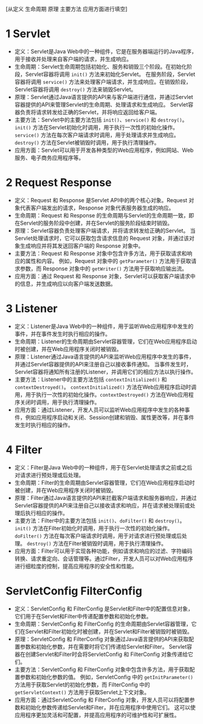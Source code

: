 [从定义  生命周期  原理   主要方法   应用方面进行填空]

# 1 Servlet

- 定义：Servlet是Java Web中的一种组件，它是在服务器端运行的Java程序，用于接收并处理来自客户端的请求，并生成响应。
- 生命周期：Servlet生命周期包括初始化、服务和销毁三个阶段。在初始化阶段，Servlet容器将调用 `init()` 方法来初始化Servlet。
          在服务阶段，Servlet容器将调用 `service()` 方法来处理客户端请求，并生成响应。在销毁阶段，Servlet容器将调用 `destroy()` 方法来销毁Servlet。
- 原理：Servlet通过Java语言提供的API来与客户端进行通信，并通过Servlet容器提供的API来管理Servlet的生命周期、处理请求和生成响应。
       Servlet容器负责将请求转发给正确的Servlet，并将响应返回给客户端。
- 主要方法：Servlet中的主要方法包括 `init()`、`service()` 和 `destroy()`。
         `init()` 方法在Servlet初始化时调用，用于执行一次性的初始化操作。
         `service()` 方法在每次客户端请求时调用，用于处理请求并生成响应。
         `destroy()` 方法在Servlet被销毁时调用，用于执行清理操作。
- 应用方面：Servlet可以用于开发各种类型的Web应用程序，例如网站、Web服务、电子商务应用程序等。

# 2 Request   Response

- 定义：Request 和 Response 是Servlet API中的两个核心对象。Request 对象代表客户端发出的请求，Response 对象代表服务器生成的响应。
- 生命周期：Request 和 Response 的生命周期与Servlet的生命周期一致，即在Servlet的服务阶段中创建，并在Servlet的服务阶段结束时销毁。
- 原理：Servlet容器负责处理客户端请求，并将请求转发给正确的Servlet。
       当Servlet处理请求时，它可以获取包含请求信息的 Request 对象，并通过该对象生成响应并将其发送回客户端的 Response 对象中。
- 主要方法：Request 和 Response 对象中包含许多方法，用于获取请求和响应的属性和内容。
          例如，Request 对象中的 `getParameter()` 方法用于获取请求参数，而 Response 对象中的 `getWriter()` 方法用于获取响应输出流。
- 应用方面：通过 Request 和 Response 对象，Servlet可以获取客户端请求中的信息，并生成响应以向客户端发送数据。

# 3 Listener

- 定义：Listener是Java Web中的一种组件，用于监听Web应用程序中发生的事件，并在事件发生时执行相应的操作。
- 生命周期：Listener的生命周期由Servlet容器管理，它们在Web应用程序启动时被创建，并在Web应用程序关闭时被销毁。
- 原理：Listener通过Java语言提供的API来监听Web应用程序中发生的事件，并通过Servlet容器提供的API来注册自己以接收事件通知。
       当事件发生时，Servlet容器将通知所有注册的Listener，并调用它们的相应方法以执行操作。
- 主要方法：Listener中的主要方法包括 `contextInitialized()` 和 `contextDestroyed()`。
         `contextInitialized()` 方法在Web应用程序启动时调用，用于执行一次性的初始化操作。`contextDestroyed()` 方法在Web应用程序关闭时调用，用于执行清理操作。
- 应用方面：通过Listener，开发人员可以监听Web应用程序中发生的各种事件，例如应用程序启动和关闭、Session创建和销毁、属性更改等，并在事件发生时执行相应的操作。

# 4 Filter

- 定义：Filter是Java Web中的一种组件，用于在Servlet处理请求之前或之后对请求进行预处理或后处理。
- 生命周期：Filter的生命周期由Servlet容器管理，它们在Web应用程序启动时被创建，并在Web应用程序关闭时被销毁。
- 原理：Filter通过Java语言提供的API来拦截客户端请求和服务器响应，并通过Servlet容器提供的API来注册自己以接收请求和响应，并在请求被处理前或处理后执行相应的操作。
- 主要方法：Filter中的主要方法包括 `init()`、`doFilter()` 和 `destroy()`。
          `init()` 方法在Filter初始化时调用，用于执行一次性的初始化操作。
          `doFilter()` 方法在每次客户端请求时调用，用于对请求进行预处理或后处理。
          `destroy()` 方法在Filter被销毁时调用，用于执行清理操作。
- 应用方面：Filter可以用于实现各种功能，例如请求和响应的过滤、字符编码转换、请求重定向、会话管理等。通过Filter，开发人员可以对Web应用程序进行细粒度的控制，提高应用程序的安全性和性能。

#  ServletConfig   FilterConfig

- 定义：ServletConfig 和 FilterConfig 是Servlet和Filter中的配置信息对象，它们用于在Servlet和Filter中传递配置参数和初始化参数。
- 生命周期：ServletConfig 和 FilterConfig 的生命周期由Servlet容器管理，它们在Servlet和Filter初始化时被创建，并在Servlet和Filter被销毁时被销毁。
- 原理：ServletConfig 和 FilterConfig 对象通过Java语言提供的API来获取配置参数和初始化参数，并在需要时将它们传递给Servlet和Filter。
       Servlet容器在创建Servlet和Filter时会将ServletConfig 和 FilterConfig 对象传递给它们。
- 主要方法：ServletConfig 和 FilterConfig 对象中包含许多方法，用于获取配置参数和初始化参数的值。
          例如，ServletConfig 中的 `getInitParameter()` 方法用于获取Servlet的初始化参数，而 FilterConfig 中的 `getServletContext()` 方法用于获取Servlet上下文对象。
- 应用方面：通过ServletConfig 和 FilterConfig 对象，开发人员可以将配置参数和初始化参数传递给Servlet和Filter，并在应用程序中使用它们。
          这可以使应用程序更加灵活和可配置，并提高应用程序的可维护性和可扩展性。